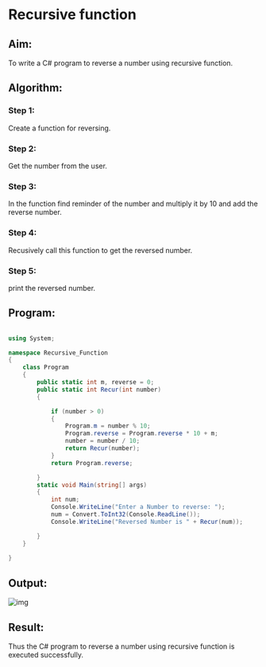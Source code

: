 # Recursive function

## Aim: 
To write a C# program to reverse a number using recursive function.

## Algorithm:

### Step 1:

Create a function for reversing.

### Step 2:

Get the number from the user.

### Step 3:

In the function find reminder of the number and multiply it by 10 and add the reverse number.

### Step 4:

Recusively call this function to get the reversed number.

### Step 5:

print the reversed number.

## Program:
```c#

using System;

namespace Recursive_Function
{
    class Program
    {
        public static int m, reverse = 0;
        public static int Recur(int number)
        {

            if (number > 0)
            {
                Program.m = number % 10;
                Program.reverse = Program.reverse * 10 + m;
                number = number / 10;
                return Recur(number);
            }
            return Program.reverse;

        }
        static void Main(string[] args)
        {
            int num;
            Console.WriteLine("Enter a Number to reverse: ");
            num = Convert.ToInt32(Console.ReadLine());
            Console.WriteLine("Reversed Number is " + Recur(num));

        }
    }
    
}

```
## Output:

![img](https://user-images.githubusercontent.com/75413726/170868793-b6ea0da8-8f84-4233-a6c0-e75d5f507edb.jpg)


## Result:

Thus the C# program to reverse a number using recursive function is executed successfully.


